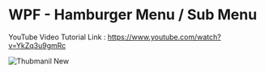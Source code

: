 # WPF - Hamburger Menu / Sub Menu 

YouTube Video Tutorial Link : https://www.youtube.com/watch?v=YkZq3u9gmRc

![Thubmanil New](https://user-images.githubusercontent.com/55704859/135702369-011b7915-8bcb-4207-993a-e7caa3dd5a73.png)
